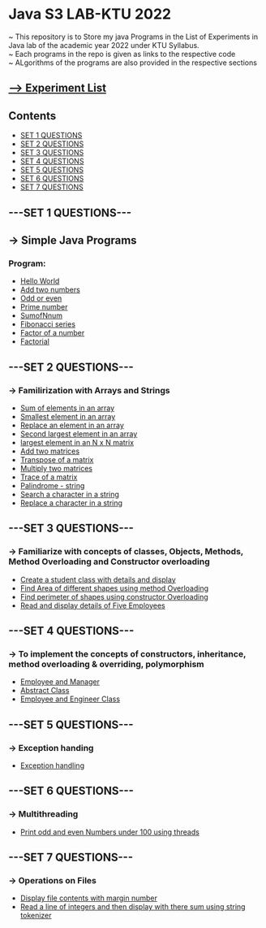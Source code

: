 # Java S3 LAB-KTU  2022

~ This repository is to Store my java Programs in the List of Experiments in Java lab of the academic year 2022 under KTU Syllabus.<br>
~ Each programs in the repo is given as links to the respective code<br>
~ ALgorithms of the programs are also provided in the respective sections<br>


##  [--> Experiment List](ExpList.md)

## Contents


* [SET 1 QUESTIONS](#set-1-questions)
* [SET 2 QUESTIONS](#set-2-questions)
* [SET 3 QUESTIONS](#set-3-questions)
* [SET 4 QUESTIONS](#set-4-questions)
* [SET 5 QUESTIONS](#set-5-questions)
* [SET 6 QUESTIONS](#set-6-questions)
* [SET 7 QUESTIONS](#set-7-questions)



## ---SET 1 QUESTIONS---
## -> Simple Java Programs 
 
 ### Program:
* [Hello World](SET%201/HelloWorld.java)
* [Add two numbers](SET%201/addnum.java)
* [Odd or even](SET%201/OddorEven.java)
* [Prime number](SET%201/primeNum.java)
* [SumofNnum](SET%201/SumofNnum.java)
* [Fibonacci series](SET%201/fibonacci.java)
* [Factor of a number](SET%201/Factors.java)
* [Factorial](SET%201/factorial.java)

<!-- ### Algorithm:

* [Hello World](SET%201/HelloWorld.java)
* [Add two numbers](SET%201/addnum.java)
* [Odd or even](SET%201/OddorEven.java)
* [Prime number](SET%201/primeNum.java)
* [SumofNnum](SET%201/SumofNnum.java)
* [Fibonacci series](SET%201/fibonacci.java)
* [Factor of a number](SET%201/Factors.java)
* [Factorial](SET%201/factorial.java) -->



## ---SET 2 QUESTIONS---
### -> Familirization with Arrays and Strings


* [Sum of elements in an array](SET%202/ArraySum.java)
* [Smallest element in an array](SET%202/SmallEl.java)
* [Replace an element in an array](SET%202/ReplaceEl.java)
* [Second largest element in an array](SET%202/SecondLarEl.java)
* [largest element in an N x N matrix](SET%202/LargestMatEl.java)
* [Add two matrices](SET%202/MatSum.java)
* [Transpose of a matrix](SET%202/Transpose.java)
* [Multiply two matrices](SET%202/MatMultiply.java)
* [Trace of a matrix](SET%202/Trace.java)
* [Palindrome - string](SET%202/StringPalindrome.java)
* [Search a character in a string](SET%202/SearchChar.java)
* [Replace a character in a string](SET%202/ReplaceChar.java)

## ---SET 3 QUESTIONS---
### -> Familiarize with concepts of classes, Objects, Methods, Method Overloading and Constructor overloading

* [Create a student class with details and display](SET%203/Student.java)
* [Find Area of different shapes using method Overloading](SET%203/MethodOverloading.java)
* [Find perimeter of shapes using constructor Overloading](SET%203/constructOver.java)
* [Read and display details of Five Employees](SET%203/EmpClass.java)

## ---SET 4 QUESTIONS---
### -> To implement the concepts of constructors, inheritance, method overloading & overriding, polymorphism

* [Employee and Manager](SET%204/Employee.java)
* [Abstract Class](SET%204/abstractShape.java)
* [Employee and Engineer Class](SET%204/EmployeeEng.java)

## ---SET 5 QUESTIONS---
### -> Exception handing 

* [Exception handling](SET%205/exceptions.java)

## ---SET 6 QUESTIONS---
### -> Multithreading

* [Print odd and even Numbers under 100 using threads](SET%206/oddEvenThread.java)

## ---SET 7 QUESTIONS---
### -> Operations on Files

* [Display file contents with margin number](SET%207/FileWithLineNum.java)
* [Read a line of integers and then display with there sum using string tokenizer](SET%207/tokenizer.java)
